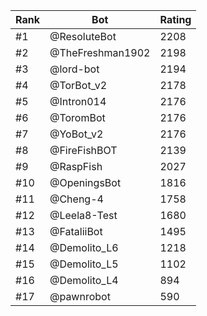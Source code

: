 Rank|Bot|Rating
---|---|---
#1|@ResoluteBot|2208
#2|@TheFreshman1902|2198
#3|@lord-bot|2194
#4|@TorBot_v2|2178
#5|@Intron014|2176
#6|@ToromBot|2176
#7|@YoBot_v2|2176
#8|@FireFishBOT|2139
#9|@RaspFish|2027
#10|@OpeningsBot|1816
#11|@Cheng-4|1758
#12|@Leela8-Test|1680
#13|@FataliiBot|1495
#14|@Demolito_L6|1218
#15|@Demolito_L5|1102
#16|@Demolito_L4|894
#17|@pawnrobot|590
